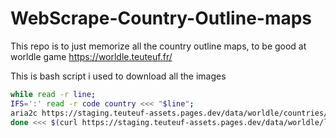# WebScrape-Country-Outline-maps
This repo is to just memorize all the country outline maps, to be good at worldle game https://worldle.teuteuf.fr/

This is bash script i used to download all the images
```bash
while read -r line;
IFS=':' read -r code country <<< "$line"; 
aria2c https://staging.teuteuf-assets.pages.dev/data/worldle/countries/$code/vector.svg -o $country.svg ;
done <<< $(curl https://staging.teuteuf-assets.pages.dev/data/worldle/locale/countries-en.json | jq -r '.[] |   .code + ":" + .name  ' | tr "[:upper:]" "[:lower:]" )
```


